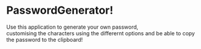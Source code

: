 # PasswordGenerator!
 
Use this application to generate your own password,  
customising the characters using the differernt options
and be able to copy the password to the clipboard! 
